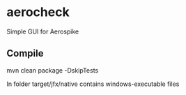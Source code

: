 # aerocheck

Simple GUI for Aerospike

## Compile

mvn clean package -DskipTests

In folder target/jfx/native contains windows-executable files
